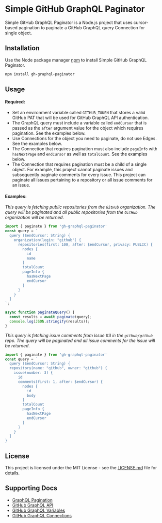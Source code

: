 # Simple GitHub GraphQL Paginator
Simple GitHub GraphQL Paginator is a Node.js project that uses cursor-based pagination to paginate a GitHub GraphQL query Connection for single object.
  
## Installation
Use the Node package manager [npm](https://www.npmjs.com/) to install Simple GitHub GraphQL Paginator.

```bash
npm install gh-graphql-paginator
```

## Usage
#### Required:
- Set an environment variable called `GITHUB_TOKEN` that stores a valid GitHub PAT that will be used for GitHub GraphQL API authentication.
- The GraphQL query must include a variable called `endCursor` that is passed as the `after` argument value for the object which requires pagination. See the examples below.
- Use Connections for the object you need to paginate, do not use Edges. See the examples below.
- The Connection that requires pagination must also include `pageInfo` with `hasNextPage` and `endCursor` as well as `totalCount`. See the examples below.
- The Connection that requires pagination must be a child of a single object. For example, this project cannot paginate issues and subsequently paginate comments for every issue. This project can paginate all issues pertaining to a repository or all issue comments for an issue.

#### Examples:
_This query is fetching public repositories from the `GitHub` organization. The query will be paginated and all public repositories from the `GitHub` organization will be returned_.
```javascript
import { paginate } from 'gh-graphql-paginator'
const query = `
  query ($endCursor: String) {
    organization(login: "github") {
      repositories(first: 100, after: $endCursor, privacy: PUBLIC) {
        nodes {
          id
          name
        }
        totalCount
        pageInfo {
          hasNextPage
          endCursor
        }
      }
    }
  }
`;

async function paginateQuery() {
  const results = await paginate(query);
  console.log(JSON.stringify(results));
}
```

_This query is fetching issue comments from Issue #3 in the `github/github` repo. The query will be paginated and all issue comments for the issue will be returned_.
```javascript
import { paginate } from 'gh-graphql-paginator'
const query = `
  query ($endCursor: String) {
  repository(name: "github", owner: "github") {
    issue(number: 3) {
      id
      comments(first: 1, after: $endCursor) {
        nodes {
          id
          body
        }
        totalCount
        pageInfo {
          hasNextPage
          endCursor
        }
      }
    }
  }
}
```

## License
This project is licensed under the MIT License - see the [LICENSE.md](LICENSE.md) file for details.

## Supporting Docs
- [GraphQL Pagination](https://graphql.org/learn/pagination/)
- [GitHub GraphQL API](https://docs.github.com/en/graphql)
- [GitHub GraphQL Variables](https://docs.github.com/en/graphql/guides/forming-calls-with-graphql#working-with-variables)
- [GitHub GraphQL Connections](https://docs.github.com/en/graphql/guides/introduction-to-graphql#connection)